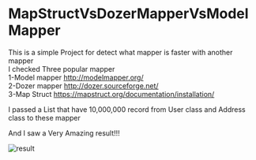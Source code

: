 # MapStructVsDozerMapperVsModelMapper 
This is a simple Project for detect what mapper is faster with another mapper <br />
I checked Three popular mapper <br />
1-Model mapper http://modelmapper.org/ <br />
2-Dozer mapper http://dozer.sourceforge.net/ <br />
3-Map Struct https://mapstruct.org/documentation/installation/ <br />

I passed a List that have 10,000,000 record from User class and Address class to these mapper <br />

And I saw a Very Amazing result!!! <br />


![result](https://user-images.githubusercontent.com/71474273/187243719-1d11f299-b9ad-4263-ade3-9bc7a0e47ea7.png)
